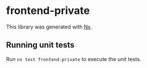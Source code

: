# frontend-private

This library was generated with [Nx](https://nx.dev).

## Running unit tests

Run `nx test frontend-private` to execute the unit tests.
